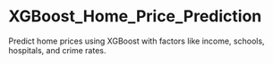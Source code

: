 # XGBoost_Home_Price_Prediction
Predict home prices using XGBoost with factors like income, schools, hospitals, and crime rates.
